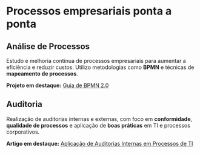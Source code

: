 # Processos empresariais ponta a ponta

## Análise de Processos

Estudo e melhoria contínua de processos empresariais para aumentar a eficiência e reduzir custos. Utilizo metodologias como **BPMN** e técnicas de **mapeamento de processos**.

**Projeto em destaque:** [Guia de BPMN 2.0](https://github.com/LucasLiachi/guia-bpmn)

## Auditoria

Realização de auditorias internas e externas, com foco em **conformidade**, **qualidade de processos** e aplicação de **boas práticas** em TI e processos corporativos.

**Artigo em destaque:** [Aplicação de Auditorias Internas em Processos de TI](https://www.linkedin.com/pulse/aplicacao-de-auditorias-internas-lucas-liachi)